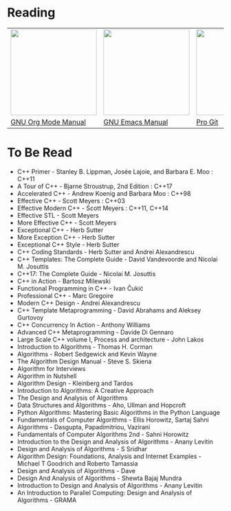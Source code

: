 
# Reading

|   |  | |
| ------------- | ------------- | ------------ |
| <img src="https://images-na.ssl-images-amazon.com/images/I/61zhbQP0NNL.jpg" width=200 />  | <img src="https://images-na.ssl-images-amazon.com/images/I/81c6f0G6u3L.jpg" width=200 /> | <img src="https://images-na.ssl-images-amazon.com/images/I/41T016FtLVL.jpg" width=200 /> |
| <a href="https://www.amazon.com/Org-Mode-9-1-Reference-Manual/dp/1680921657">GNU Org Mode Manual</a> | <a href="https://www.amazon.com/GNU-Emacs-24-5-Reference-Manual/dp/9888381954">GNU Emacs Manual</a> | <a href="https://www.amazon.com/Pro-Git-Chacon-Scott-November/dp/B00RWPGRSA">Pro Git</a> |


# To Be Read
- C++ Primer - Stanley B. Lippman, Josée Lajoie, and Barbara E. Moo : C++11
- A Tour of C++ - Bjarne Stroustrup, 2nd Edition : C++17
- Accelerated C++ - Andrew Koenig and Barbara Moo : C++98
- Effective C++ - Scott Meyers : C++03
- Effective Modern C++ - Scott Meyers : C++11, C++14
- Effective STL - Scott Meyers
- More Effective C++ - Scott Meyers
- Exceptional C++ - Herb Sutter
- More Exception C++ - Herb Sutter
- Exceptional C++ Style - Herb Sutter
- C++ Coding Standards - Herb Sutter and Andrei Alexandrescu
- C++ Templates: The Complete Guide - David Vandevoorde and Nicolai M. Josuttis
- C++17: The Complete Guide - Nicolai M. Josuttis
- C++ in Action - Bartosz Milewski
- Functional Programming in C++ - Ivan Čukić
- Professional C++ - Marc Gregoire
- Modern C++ Design - Andrei Alexandrescu
- C++ Template Metaprogramming - David Abrahams and Aleksey Gurtovoy
- C++ Concurrency In Action - Anthony Williams
- Advanced C++ Metaprogramming - Davide Di Gennaro
- Large Scale C++ volume I, Process and architecture - John Lakos
- Introduction to Algorithms - Thomas H. Corman
- Algorithms - Robert Sedgewick and Kevin Wayne
- The Algorithm Design Manual - Steve S. Skiena
- Algorithm for Interviews
- Algorithm in Nutshell
- Algorithm Design - Kleinberg and Tardos
- Introduction to Algorithms: A Creative Approach
- The Design and Analysis of Algorithms
- Data Structures and Algorithms - Aho, Ullman and Hopcroft
- Python Algorithms: Mastering Basic Algorithms in the Python Language
- Fundamentals of Computer Algorithms - Ellis Horowitz, Sartaj Sahni
- Algorithms - Dasgupta, Papadimitriou, Vazirani
- Fundamentals of Computer Algorithms 2nd - Sahni Horowitz
- Introduction to the Design and Analysis of Algorithms - Anany Levitin
- Design and Analysis of Algorithms - S Sridhar
- Algorithm Design: Foundations, Analysis and Internet Examples - Michael T Goodrich and Roberto Tamassia
- Design and Analysis of Algorithms - Dave
- Design And Analysis of Algorithms - Shewta Bajaj Mundra
- Introduction to Design and Analysis of Algorithms - Anany Levitin
- An Introduction to Parallel Computing: Design and Analysis of Algorithms - GRAMA
